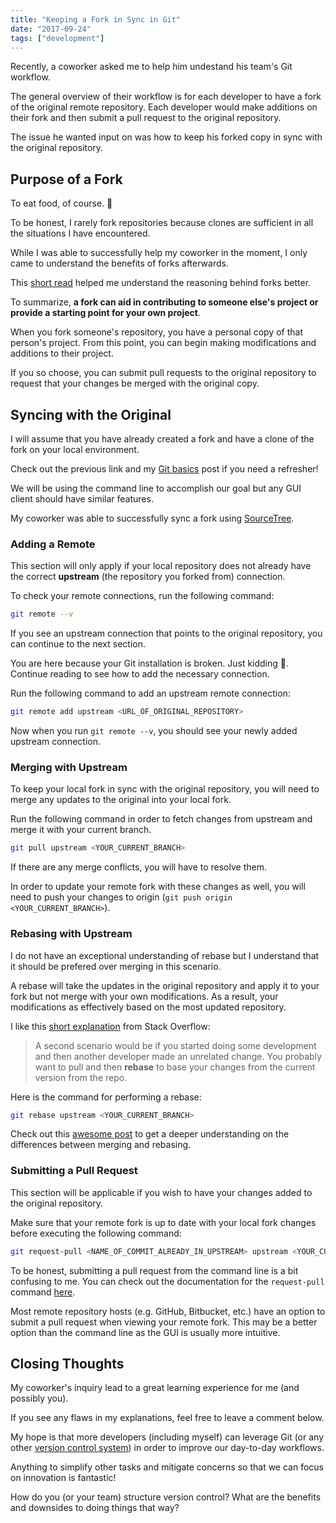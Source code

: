 ```yaml
---
title: "Keeping a Fork in Sync in Git"
date: "2017-09-24"
tags: ["development"]
---
```


Recently, a coworker asked me to help him undestand his team's Git workflow.

The general overview of their workflow is for each developer to have a fork of the original remote repository. Each developer would make additions on their fork and then submit a pull request to the original repository.

The issue he wanted input on was how to keep his forked copy in sync with the original repository.

## Purpose of a Fork

To eat food, of course. 🙂

To be honest, I rarely fork repositories because clones are sufficient in all the situations I have encountered.

While I was able to successfully help my coworker in the moment, I only came to understand the benefits of forks afterwards.

This [short read](https://guides.github.com/activities/forking/) helped me understand the reasoning behind forks better.

To summarize, **a fork can aid in contributing to someone else's project or provide a starting point for your own project**.

When you fork someone's repository, you have a personal copy of that person's project. From this point, you can begin making modifications and additions to their project. 

If you so choose, you can submit pull requests to the original repository to request that your changes be merged with the original copy.

## Syncing with the Original

I will assume that you have already created a fork and have a clone of the fork on your local environment.

Check out the previous link and my [Git basics](/blog/git-basics) post if you need a refresher!

We will be using the command line to accomplish our goal but any GUI client should have similar features.

My coworker was able to successfully sync a fork using [SourceTree](https://www.sourcetreeapp.com/).

### Adding a Remote
This section will only apply if your local repository does not already have the correct **upstream** (the repository you forked from) connection.

To check your remote connections, run the following command:

```bash
git remote --v
```

If you see an upstream connection that points to the original repository, you can continue to the next section.

You are here because your Git installation is broken. Just kidding 🙂. Continue reading to see how to add the necessary connection.

Run the following command to add an upstream remote connection:

```bash
git remote add upstream <URL_OF_ORIGINAL_REPOSITORY>
```

Now when you run `git remote --v`, you should see your newly added upstream connection.

### Merging with Upstream

To keep your local fork in sync with the original repository, you will need to merge any updates to the original into your local fork.

Run the following command  in order to fetch changes from upstream and merge it with your current branch.

```bash
git pull upstream <YOUR_CURRENT_BRANCH>
```

If there are any merge conflicts, you will have to resolve them.

In order to update your remote fork with these changes as well, you will need to push your changes to origin (`git push origin <YOUR_CURRENT_BRANCH>`).

### Rebasing with Upstream

I do not have an exceptional understanding of rebase but I understand that it should be prefered over merging in this scenario.

A rebase will take the updates in the original repository and apply it to your fork but not merge with your own modifications. As a result, your modifications as effectively based on the most updated repository.

I like this [short explanation](https://stackoverflow.com/a/804156) from Stack Overflow:

> A second scenario would be if you started doing some development and then another developer made an unrelated change. You probably want to pull and then **rebase** to base your changes from the current version from the repo.

Here is the command for performing a rebase:

```bash
git rebase upstream <YOUR_CURRENT_BRANCH>
```

Check out this [awesome post](https://www.atlassian.com/git/tutorials/merging-vs-rebasing) to get a deeper understanding on the differences between merging and rebasing.

### Submitting a Pull Request

This section will be applicable if you wish to have your changes added to the original repository.

Make sure that your remote fork is up to date with your local fork changes before executing the following command: 

```bash
git request-pull <NAME_OF_COMMIT_ALREADY_IN_UPSTREAM> upstream <YOUR_CURRENT_BRANCH>
```

To be honest, submitting a pull request from the command line is a bit confusing to me. You can check out the documentation for the `request-pull` command [here](https://git-scm.com/docs/git-request-pull).

Most remote repository hosts (e.g. GitHub, Bitbucket, etc.) have an option to submit a pull request when viewing your remote fork. This may be a better option than the command line as the GUI is usually more intuitive.

## Closing Thoughts

My coworker's inquiry lead to a great learning experience for me (and possibly you).

If you see any flaws in my explanations, feel free to leave a comment below.

My hope is that more developers (including myself) can leverage Git (or any other [version control system](/blog/what-is-version-control)) in order to improve our day-to-day workflows.

Anything to simplify other tasks and mitigate concerns so that we can focus on innovation is fantastic!

How do you (or your team) structure version control? What are the benefits and downsides to doing things that way?
